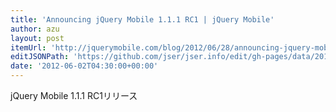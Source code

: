 ```yaml
---
title: 'Announcing jQuery Mobile 1.1.1 RC1 | jQuery Mobile'
author: azu
layout: post
itemUrl: 'http://jquerymobile.com/blog/2012/06/28/announcing-jquery-mobile-1-1-1-rc1/'
editJSONPath: 'https://github.com/jser/jser.info/edit/gh-pages/data/2012/06/index.json'
date: '2012-06-02T04:30:00+00:00'
---
```

jQuery Mobile 1.1.1 RC1リリース
